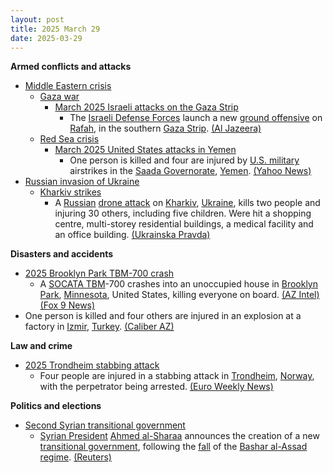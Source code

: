 ```yaml
---
layout: post
title: 2025 March 29
date: 2025-03-29
---
```



**Armed conflicts and attacks**

* [Middle Eastern crisis](https://en.wikipedia.org/wiki/Middle_Eastern_crisis_%282023%E2%80%93present%29 "Middle Eastern crisis (2023–present)")
  + [Gaza war](https://en.wikipedia.org/wiki/Gaza_war "Gaza war")
    - [March 2025 Israeli attacks on the Gaza Strip](https://en.wikipedia.org/wiki/March_2025_Israeli_attacks_on_the_Gaza_Strip "March 2025 Israeli attacks on the Gaza Strip")
      * The [Israeli Defense Forces](https://en.wikipedia.org/wiki/Israel_Defense_Forces "Israel Defense Forces") launch a new [ground offensive](https://en.wikipedia.org/wiki/Offensive_%28military%29 "Offensive (military)") on [Rafah](https://en.wikipedia.org/wiki/Rafah "Rafah"), in the southern [Gaza Strip](https://en.wikipedia.org/wiki/Gaza_Strip "Gaza Strip"). [(Al Jazeera)](https://www.aljazeera.com/news/liveblog/2025/3/29/live-israel-kills-almost-900-since-breaking-gaza-ceasefire-ministry)
  + [Red Sea crisis](https://en.wikipedia.org/wiki/Red_Sea_crisis "Red Sea crisis")
    - [March 2025 United States attacks in Yemen](https://en.wikipedia.org/wiki/March_2025_United_States_attacks_in_Yemen "March 2025 United States attacks in Yemen")
      * One person is killed and four are injured by [U.S. military](https://en.wikipedia.org/wiki/U.S._military "U.S. military") airstrikes in the [Saada Governorate](https://en.wikipedia.org/wiki/Saada_Governorate "Saada Governorate"), [Yemen](https://en.wikipedia.org/wiki/Yemen "Yemen"). [(Yahoo News)](https://www.yahoo.com/news/us-strikes-against-houthi-rebels-033551620.html)
* [Russian invasion of Ukraine](https://en.wikipedia.org/wiki/Russian_invasion_of_Ukraine "Russian invasion of Ukraine")
  + [Kharkiv strikes](https://en.wikipedia.org/wiki/Kharkiv_strikes_%282022%E2%80%93present%29 "Kharkiv strikes (2022–present)")
    - A [Russian](https://en.wikipedia.org/wiki/Russian_Armed_Forces "Russian Armed Forces") [drone attack](https://en.wikipedia.org/wiki/Drone_warfare "Drone warfare") on [Kharkiv](https://en.wikipedia.org/wiki/Kharkiv "Kharkiv"), [Ukraine](https://en.wikipedia.org/wiki/Ukraine "Ukraine"), kills two people and injuring 30 others, including five children. Were hit a shopping centre, multi-storey residential buildings, a medical facility and an office building. [(Ukrainska Pravda)](https://www.pravda.com.ua/eng/news/2025/03/29/7505159/)

**Disasters and accidents**

* [2025 Brooklyn Park TBM-700 crash](https://en.wikipedia.org/wiki/2025_Brooklyn_Park_TBM-700_crash "2025 Brooklyn Park TBM-700 crash")
  + A [SOCATA TBM](https://en.wikipedia.org/wiki/SOCATA_TBM "SOCATA TBM")-700 crashes into an unoccupied house in [Brooklyn Park](https://en.wikipedia.org/wiki/Brooklyn_Park%2C_Minnesota "Brooklyn Park, Minnesota"), [Minnesota](https://en.wikipedia.org/wiki/Minnesota "Minnesota"), United States, killing everyone on board. [(AZ Intel)](https://x.com/AZ_Intel_/status/1906084223108395093) [(Fox 9 News)](https://www.fox9.com/news/plane-crashes-brooklyn-park-house-engulfed-flames)
* One person is killed and four others are injured in an explosion at a factory in [Izmir](https://en.wikipedia.org/wiki/Izmir "Izmir"), [Turkey](https://en.wikipedia.org/wiki/Turkey "Turkey"). [(Caliber AZ)](https://caliber.az/en/post/explosion-at-factory-in-turkiye-s-izmir-claims-one-life-four-injured)

**Law and crime**

* [2025 Trondheim stabbing attack](/w/index.php?title=2025_Trondheim_stabbing_attack&action=edit&redlink=1 "2025 Trondheim stabbing attack (page does not exist)")
  + Four people are injured in a stabbing attack in [Trondheim](https://en.wikipedia.org/wiki/Trondheim "Trondheim"), [Norway](https://en.wikipedia.org/wiki/Norway "Norway"), with the perpetrator being arrested. [(Euro Weekly News)](https://euroweeklynews.com/2025/03/29/norway-in-shock-after-brutal-stabbing-in-trondheim-leaves-four-injured/)

**Politics and elections**

* [Second Syrian transitional government](https://en.wikipedia.org/wiki/Second_Syrian_transitional_government "Second Syrian transitional government")
  + [Syrian President](https://en.wikipedia.org/wiki/President_of_Syria "President of Syria") [Ahmed al-Sharaa](https://en.wikipedia.org/wiki/Ahmed_al-Sharaa "Ahmed al-Sharaa") announces the creation of a new [transitional government](https://en.wikipedia.org/wiki/Provisional_government "Provisional government"), following the [fall](https://en.wikipedia.org/wiki/Fall_of_the_Assad_regime "Fall of the Assad regime") of the [Bashar al-Assad](https://en.wikipedia.org/wiki/Bashar_al-Assad "Bashar al-Assad") [regime](https://en.wikipedia.org/wiki/Ba%27athist_Syria "Ba'athist Syria"). [(Reuters)](https://www.reuters.com/world/middle-east/syrias-president-al-sharaa-forms-new-transitional-government-2025-03-29/)
